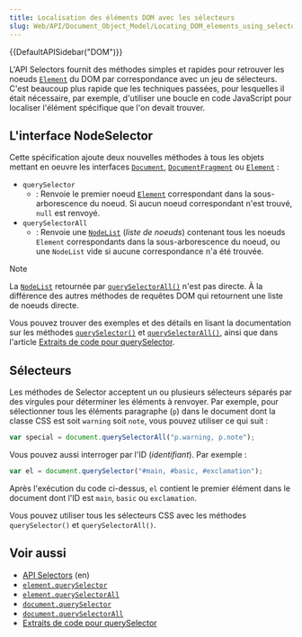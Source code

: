 ```yaml
---
title: Localisation des éléments DOM avec les sélecteurs
slug: Web/API/Document_Object_Model/Locating_DOM_elements_using_selectors
---
```


{{DefaultAPISidebar("DOM")}}

L'API Selectors fournit des méthodes simples et rapides pour retrouver les noeuds [`Element`](/fr/docs/Web/API/Element) du DOM par correspondance avec un jeu de sélecteurs. C'est beaucoup plus rapide que les techniques passées, pour lesquelles il était nécessaire, par exemple, d'utiliser une boucle en code JavaScript pour localiser l'élément spécifique que l'on devait trouver.

## L'interface NodeSelector

Cette spécification ajoute deux nouvelles méthodes à tous les objets mettant en oeuvre les interfaces [`Document`](/fr/docs/Web/API/Document), [`DocumentFragment`](/fr/docs/Web/API/DocumentFragment) ou [`Element`](/fr/docs/Web/API/Element) :

- `querySelector`
  - : Renvoie le premier noeud [`Element`](/fr/docs/Web/API/Element) correspondant dans la sous-arborescence du noeud. Si aucun noeud correspondant n'est trouvé, `null` est renvoyé.
- `querySelectorAll`
  - : Renvoie une [`NodeList`](/fr/docs/Web/API/NodeList) (_liste de noeuds_) contenant tous les noeuds `Element` correspondants dans la sous-arborescence du noeud, ou une `NodeList` vide si aucune correspondance n'a été trouvée.

> [!NOTE]
> La [`NodeList`](/fr/docs/Web/API/NodeList) retournée par [`querySelectorAll()`](/fr/docs/Web/API/Element/querySelectorAll) n'est pas directe. À la différence des autres méthodes de requêtes DOM qui retournent une liste de noeuds directe.

Vous pouvez trouver des exemples et des détails en lisant la documentation sur les méthodes [`querySelector()`](/fr/docs/Web/API/Element/querySelector) et [`querySelectorAll()`](/fr/docs/Web/API/Element/querySelectorAll), ainsi que dans l'article [Extraits de code pour querySelector](/fr/docs/Archive/Add-ons/Code_snippets/QuerySelector).

## Sélecteurs

Les méthodes de Selector acceptent un ou plusieurs sélecteurs séparés par des virgules pour déterminer les éléments à renvoyer. Par exemple, pour sélectionner tous les éléments paragraphe (`p`) dans le document dont la classe CSS est soit `warning` soit `note`, vous pouvez utiliser ce qui suit :

```js
var special = document.querySelectorAll("p.warning, p.note");
```

Vous pouvez aussi interroger par l'ID (_identifiant_). Par exemple :

```js
var el = document.querySelector("#main, #basic, #exclamation");
```

Après l'exécution du code ci-dessus, `el` contient le premier élément dans le document dont l'ID est `main`, `basic` ou `exclamation`.

Vous pouvez utiliser tous les sélecteurs CSS avec les méthodes `querySelector()` et `querySelectorAll()`.

## Voir aussi

- [API Selectors](https://www.w3.org/TR/selectors-api/) (en)
- [`element.querySelector`](/fr/docs/Web/API/Element/querySelector)
- [`element.querySelectorAll`](/fr/docs/Web/API/Element/querySelectorAll)
- [`document.querySelector`](/fr/docs/Web/API/Document/querySelector)
- [`document.querySelectorAll`](/fr/docs/Web/API/Document/querySelectorAll)
- [Extraits de code pour querySelector](/fr/docs/Code_snippets/QuerySelector)
